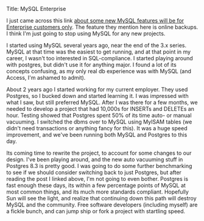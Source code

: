 Title: MySQL Enterprise

I just came across this link <a href="http://jcole.us/blog/archives/2008/04/14/just-announced-mysql-to-launch-new-features-only-in-mysql-enterprise/">about some new MySQL features will be for Enterprise customers only</a>. The feature they mention here is online backups. I think I'm just going to stop using MySQL for any new projects.

I started using MySQL several years ago, near the end of the 3.x series. MySQL at that time was the easiest to get running, and at that point in my career, I wasn't too interested in SQL-compliance. I started playing around with postgres, but didn't use it for anything major. I found a lot of its concepts confusing, as my only real db experience was with MySQL (and Access, I'm ashamed to admit). 

About 2 years ago I started working for my current employer. They used Postgres, so I bucked down and started learning it. I was impressed with what I saw, but still preferred MySQL. After I was there for a few months, we needed to develop a project that had 10,000s for INSERTs and DELETEs an hour. Testing showed that Postgres spent 50% of its time auto- or manual vacuuming. I switched the dbms over to MySQL using MyISAM tables (we didn't need transactions or anything fancy for this). It was a huge speed improvement, and we've been running both MySQL and Postgres to this day.

Its coming time to rewrite the project, to account for some changes to our design. I've been playing around, and the new auto vacuuming stuff in Postgres 8.3 is pretty good. I was going to do some further benchmarking to see if we should consider switching back to just Postgres, but after reading the post I linked above, I'm not going to even bother. Postgres is fast enough these days, its within a few percentage points of MySQL at most common things, and its much more standards compliant. Hopefully Sun will see the light, and realize that continuing down this path will destroy MySQL and the community. Free software developers (including myself) are a fickle bunch, and can jump ship or fork a project with startling speed.